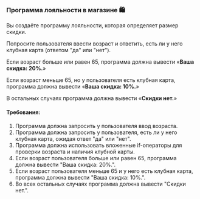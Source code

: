 
### Программа лояльности в магазине 🛍️

Вы создаёте программу лояльности, которая определяет размер скидки.

Попросите пользователя ввести возраст и ответить, есть ли у него клубная карта (ответом "да" или "нет").

Если возраст больше или равен 65, программа должна вывести «**Ваша скидка: 20%.**»

Если возраст меньше 65, но у пользователя есть клубная карта, программа должна вывести «**Ваша скидка: 10%.**»

В остальных случаях программа должна вывести «**Скидки нет.**»

#### Требования:
1. Программа должна запросить у пользователя ввод возраста. 
2. Программа должна запросить у пользователя, есть ли у него клубная карта, ожидая ответ "да" или "нет". 
3. Программа должна использовать вложенные if-операторы для проверки возраста и наличия клубной карты. 
4. Если возраст пользователя больше или равен 65, программа должна вывести "Ваша скидка: 20%.". 
5. Если возраст пользователя меньше 65 и у него есть клубная карта, программа должна вывести "Ваша скидка: 10%.". 
6. Во всех остальных случаях программа должна вывести "Скидки нет.".